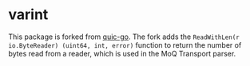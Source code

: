 # varint

This package is forked from
[quic-go](https://github.com/quic-go/quic-go/tree/v0.39.0/quicvarint). The fork
adds the `ReadWithLen(r io.ByteReader) (uint64, int, error)` function to return
the number of bytes read from a reader, which is used in the MoQ Transport
parser.

